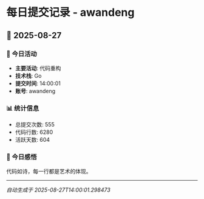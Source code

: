 # 每日提交记录 - awandeng

## 📅 2025-08-27

### 🎯 今日活动
- **主要活动**: 代码重构
- **技术栈**: Go
- **提交时间**: 14:00:01
- **账号**: awandeng

### 📊 统计信息
- 总提交次数: 555
- 代码行数: 6280
- 活跃天数: 604

### 💭 今日感悟
代码如诗，每一行都是艺术的体现。

---
*自动生成于 2025-08-27T14:00:01.298473*
